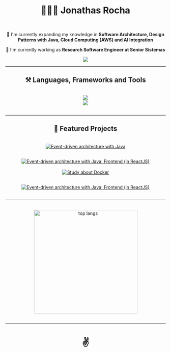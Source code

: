 <h1 align="center">
  👨🏾‍💻 Jonathas Rocha
</h1>

<br/>

<div align="center">
 
  🌱 I'm currently expanding my knowledge in **Software Architecture, Design Patterns with Java, Cloud Computing (AWS) and AI Integration**

  🔭 I'm currently working as **Research Software Engineer at Senior Sistemas**

  <a href="https://linkedin.com/in/jonathasrochadesouza" target="_blank">
    <img src="https://img.shields.io/badge/LinkedIn-0077B5?style=for-the-badge&logo=linkedin&logoColor=white" target="_blank" />
  </a>

<hr/>
 
<h2 align="center" style="border-bottom: none;">⚒️ Languages, Frameworks and Tools</h2>
<br/>
<div align="center">
    <img src="https://skillicons.dev/icons?i=java,aws,postgres,github,javascript,typescript,express,firebase,mongodb,docker" /><br/>
    <img src="https://skillicons.dev/icons?i=nodejs,angular,react,bootstrap,html,css,vscode,figma,tailwind,git" /><br/>
    <!-- nextjs, python -->
</div>

<br/>
<hr/>

<h2 align="center" style="border-bottom: none;">💫 Featured Projects</h2>
<br/>

<div align="center">
  <div align="center" style="width: 100%; display: flex; justify-content: center; align-items: center; gap: 30px; flex-wrap: wrap;">
    <a href="https://github.com/jonathasrochadesouza/hcm-challenge-senior-backend">
      <img src="https://github-readme-stats.vercel.app/api/pin/?username=jonathasrochadesouza&repo=hcm-challenge-senior-backend&theme=react&border_radius=10" alt="Event-driven architecture with Java"/>
    </a>
    <a href="https://github.com/jonathasrochadesouza/hcm-challenge-senior-frontend">
      <img src="https://github-readme-stats.vercel.app/api/pin/?username=jonathasrochadesouza&repo=hcm-challenge-senior-frontend&theme=react&border_radius=10" alt="Event-driven architecture with Java: Frontend (in ReactJS)"/>
    </a>
  </div>

  <br/>

  <div align="center" style="width: 100%; display: flex; justify-content: center; align-items: center; gap: 30px; flex-wrap: wrap;">
    <a href="https://github.com/jonathasrochadesouza/docker-know">
      <img src="https://github-readme-stats.vercel.app/api/pin/?username=jonathasrochadesouza&repo=docker-know&theme=react&border_radius=10" alt="Study about Docker"/>
    </a>
    <a href="https://github.com/jonathasrochadesouza/ci-docker-travis-basic-back">
      <img src="https://github-readme-stats.vercel.app/api/pin/?username=jonathasrochadesouza&repo=ci-docker-travis-basic-back&theme=react&border_radius=10" alt="Event-driven architecture with Java: Frontend (in ReactJS)"/>
    </a>
  </div>
</div>

<br/>
<hr/>
<br>

<div align=center>
  <img width=325 align="center" src="https://github-readme-stats-salesp07.vercel.app/api/top-langs/?username=jonathasrochadesouza&hide=HTML&langs_count=8&layout=compact&theme=react&border_radius=10&size_weight=0.5&count_weight=0.5&exclude_repo=github-readme-stats" alt="top langs" />
</div>

<br/>

<hr/>

<h1 align="center">
     ✌️
</h1>

<br/>
